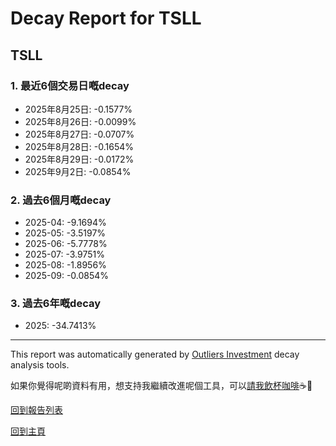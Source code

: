 # Decay Report for TSLL

## TSLL

### 1. 最近6個交易日嘅decay

- 2025年8月25日: -0.1577%
- 2025年8月26日: -0.0099%
- 2025年8月27日: -0.0707%
- 2025年8月28日: -0.1654%
- 2025年8月29日: -0.0172%
- 2025年9月2日: -0.0854%

### 2. 過去6個月嘅decay

- 2025-04: -9.1694%
- 2025-05: -3.5197%
- 2025-06: -5.7778%
- 2025-07: -3.9751%
- 2025-08: -1.8956%
- 2025-09: -0.0854%

### 3. 過去6年嘅decay

- 2025: -34.7413%

------------------------------
This report was automatically generated by [Outliers Investment](https://outliersecon.github.io/Outliers-Investment/) decay analysis tools.

如果你覺得呢啲資料有用，想支持我繼續改進呢個工具，可以[請我飲杯咖啡](https://buymeacoffee.com/outliersecon)☕🙏

[回到報告列表](https://outliersecon.github.io/Outliers-Investment/reports/reports_public)

[回到主頁](https://outliersecon.github.io/Outliers-Investment/)